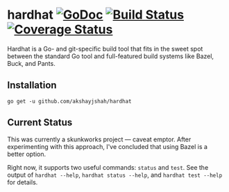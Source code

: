 # hardhat [![GoDoc][doc-img]][doc] [![Build Status][ci-img]][ci] [![Coverage Status][cov-img]][cov]

Hardhat is a Go- and git-specific build tool that fits in the sweet spot
between the standard Go tool and full-featured build systems like Bazel, Buck,
and Pants.

## Installation

```
go get -u github.com/akshayjshah/hardhat
```

## Current Status

This was currently a skunkworks project &mdash; caveat emptor. After experimenting with this approach, I've concluded that using Bazel is a better option.

Right now, it supports two useful commands: `status` and `test`. See the
output of `hardhat --help`, `hardhat status --help`, and `hardhat test --help`
for details.

[doc-img]: https://godoc.org/github.com/akshayjshah/hardhat?status.svg
[doc]: https://godoc.org/github.com/akshayjshah/hardhat
[ci-img]: https://travis-ci.org/akshayjshah/hardhat.svg?branch=master
[ci]: https://travis-ci.org/akshayjshah/hardhat
[cov-img]: https://codecov.io/gh/akshayjshah/hardhat/branch/master/graph/badge.svg
[cov]: https://codecov.io/gh/akshayjshah/hardhat
